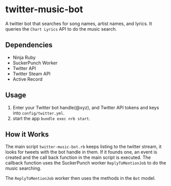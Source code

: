 # twitter-music-bot

A twitter bot that searches for song names, artist names, and lyrics.
It queries the `Chart Lyrics` API to do the music search.

## Dependencies
* Ninja Ruby
* SuckerPunch Worker
* Twitter API
* Twitter Steam API
* Active Record

## Usage
1. Enter your Twitter bot handle(@xyz), and Twitter API tokens and keys into `config/twitter.yml`.
2. start the app `bundle exec nrb start`.

## How it Works
The main script `twitter-music-bot.rb` keeps listing to the twitter stream, it looks for tweets with the bot handle in them. If it founds one, an event is created and the call back function in the main script is executed. The callback function uses the SuckerPunch worker `ReplyToMentionJob` to do the music searching.

The `ReplyToMentionJob` worker then uses the methods in the `Bot` model.
